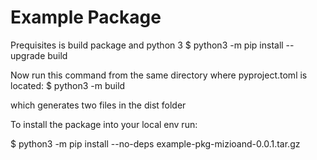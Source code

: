 # Example Package

Prequisites is build package and python 3
$ python3 -m pip install --upgrade build

Now run this command from the same directory where pyproject.toml is located:
$ python3 -m build

which generates two files in the dist folder

To install the package into your local env run:

$ python3 -m pip install --no-deps example-pkg-mizioand-0.0.1.tar.gz